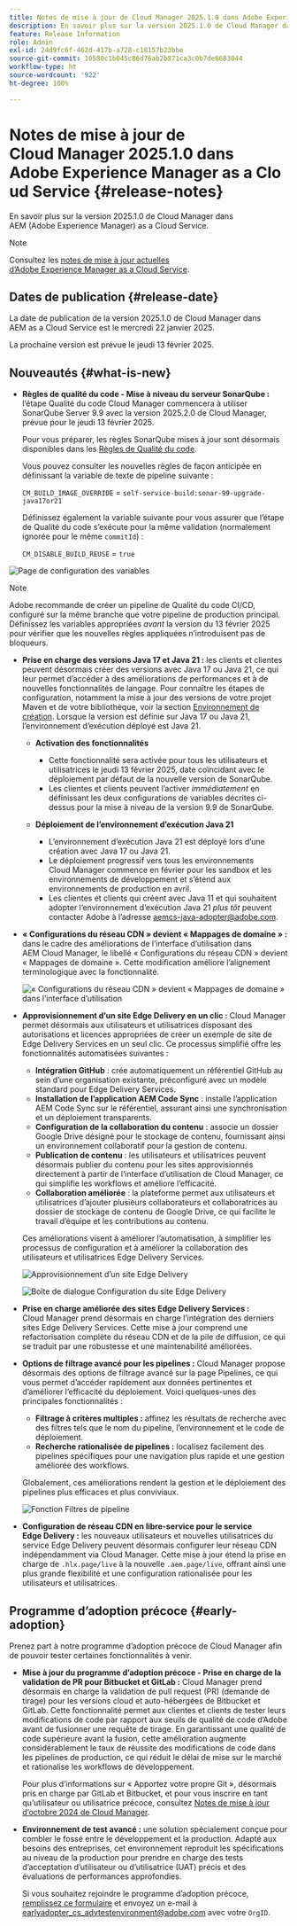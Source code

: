 ```yaml
---
title: Notes de mise à jour de Cloud Manager 2025.1.0 dans Adobe Experience Manager as a Cloud Service
description: En savoir plus sur la version 2025.1.0 de Cloud Manager dans AEM as a Cloud Service.
feature: Release Information
role: Admin
exl-id: 24d9fc6f-462d-417b-a728-c18157b23bbe
source-git-commit: 10580c1b045c86d76ab2b871ca3c0b7de6683044
workflow-type: ht
source-wordcount: '922'
ht-degree: 100%

---
```


# Notes de mise à jour de Cloud Manager 2025.1.0 dans Adobe Experience Manager as a Cloud Service {#release-notes}

<!-- https://wiki.corp.adobe.com/pages/viewpage.action?pageId=3389843928 -->

En savoir plus sur la version 2025.1.0 de Cloud Manager dans AEM (Adobe Experience Manager) as a Cloud Service.

>[!NOTE]
>
>Consultez les [notes de mise à jour actuelles d’Adobe Experience Manager as a Cloud Service](/help/release-notes/release-notes-cloud/release-notes-current.md).

## Dates de publication {#release-date}

La date de publication de la version 2025.1.0 de Cloud Manager dans AEM as a Cloud Service est le mercredi 22 janvier 2025.

La prochaine version est prévue le jeudi 13 février 2025.


## Nouveautés {#what-is-new}

* **Règles de qualité du code - Mise à niveau du serveur SonarQube :** l’étape Qualité du code Cloud Manager commencera à utiliser SonarQube Server 9.9 avec la version 2025.2.0 de Cloud Manager, prévue pour le jeudi 13 février 2025.

  Pour vous préparer, les règles SonarQube mises à jour sont désormais disponibles dans les [Règles de Qualité du code](/help/implementing/cloud-manager/code-quality-testing.md#understanding-code-quality-rules).

  Vous pouvez consulter les nouvelles règles de façon anticipée en définissant la variable de texte de pipeline suivante :

  `CM_BUILD_IMAGE_OVERRIDE` = `self-service-build:sonar-99-upgrade-java17or21`

  Définissez également la variable suivante pour vous assurer que l’étape de Qualité du code s’exécute pour la même validation (normalement ignorée pour le même `commitId`) :

  `CM_DISABLE_BUILD_REUSE` = `true`

![Page de configuration des variables](/help/implementing/cloud-manager/release-notes/assets/variables-config.png)

>[!NOTE]
>
>Adobe recommande de créer un pipeline de Qualité du code CI/CD, configuré sur la même branche que votre pipeline de production principal. Définissez les variables appropriées *avant* la version du 13 février 2025 pour vérifier que les nouvelles règles appliquées n’introduisent pas de bloqueurs.

* **Prise en charge des versions Java 17 et Java 21 :** les clients et clientes peuvent désormais créer des versions avec Java 17 ou Java 21, ce qui leur permet d’accéder à des améliorations de performances et à de nouvelles fonctionnalités de langage. Pour connaître les étapes de configuration, notamment la mise à jour des versions de votre projet Maven et de votre bibliothèque, voir la section [Environnement de création](/help/implementing/cloud-manager/getting-access-to-aem-in-cloud/build-environment-details.md). Lorsque la version est définie sur Java 17 ou Java 21, l’environnement d’exécution déployé est Java 21.

   * **Activation des fonctionnalités**
      * Cette fonctionnalité sera activée pour tous les utilisateurs et utilisatrices le jeudi 13 février 2025, date coïncidant avec le déploiement par défaut de la nouvelle version de SonarQube.
      * Les clientes et clients peuvent l’activer *immédiatement* en définissant les deux configurations de variables décrites ci-dessus pour la mise à niveau de la version 9.9 de SonarQube.

   * **Déploiement de l’environnement d’exécution Java 21**
      * L’environnement d’exécution Java 21 est déployé lors d’une création avec Java 17 ou Java 21.
      * Le déploiement progressif vers tous les environnements Cloud Manager commence en février pour les sandbox et les environnements de développement et s’étend aux environnements de production en avril.
      * Les clientes et clients qui créent avec Java 11 et qui souhaitent adopter l’environnement d’exécution Java 21 *plus tôt* peuvent contacter Adobe à l’adresse [aemcs-java-adopter@adobe.com](mailto:aemcs-java-adopter@adobe.com).

* **« Configurations du réseau CDN » devient « Mappages de domaine » :** dans le cadre des améliorations de l’interface d’utilisation dans AEM Cloud Manager, le libellé « Configurations du réseau CDN » devient « Mappages de domaine ». Cette modification améliore l’alignement terminologique avec la fonctionnalité. <!-- CMGR-64738 -->

  ![« Configurations du réseau CDN » devient « Mappages de domaine » dans l’interface d’utilisation](/help/implementing/cloud-manager/release-notes/assets/domain-mappings.png)

* **Approvisionnement d’un site Edge Delivery en un clic :** Cloud Manager permet désormais aux utilisateurs et utilisatrices disposant des autorisations et licences appropriées de créer un exemple de site de Edge Delivery Services en un seul clic. Ce processus simplifié offre les fonctionnalités automatisées suivantes :

   * **Intégration GitHub** : crée automatiquement un référentiel GitHub au sein d’une organisation existante, préconfiguré avec un modèle standard pour Edge Delivery Services.
   * **Installation de l’application AEM Code Sync** : installe l’application AEM Code Sync sur le référentiel, assurant ainsi une synchronisation et un déploiement transparents.
   * **Configuration de la collaboration du contenu** : associe un dossier Google Drive désigné pour le stockage de contenu, fournissant ainsi un environnement collaboratif pour la gestion de contenu.
   * **Publication de contenu** : les utilisateurs et utilisatrices peuvent désormais publier du contenu pour les sites approvisionnés directement à partir de l’interface d’utilisation de Cloud Manager, ce qui simplifie les workflows et améliore l’efficacité.
   * **Collaboration améliorée** : la plateforme permet aux utilisateurs et utilisatrices d’ajouter plusieurs collaborateurs et collaboratrices au dossier de stockage de contenu de Google Drive, ce qui facilite le travail d’équipe et les contributions au contenu.

  Ces améliorations visent à améliorer l’automatisation, à simplifier les processus de configuration et à améliorer la collaboration des utilisateurs et utilisatrices Edge Delivery Services. <!-- CMGR-59362 -->

  ![Approvisionnement d’un site Edge Delivery](/help/implementing/cloud-manager/release-notes/assets/eds-one-click-60.png)

  ![Boîte de dialogue Configuration du site Edge Delivery](/help/implementing/cloud-manager/release-notes/assets/eds-provision-60.png)

* **Prise en charge améliorée des sites Edge Delivery Services :** Cloud Manager prend désormais en charge l’intégration des derniers sites Edge Delivery Services. Cette mise à jour comprend une refactorisation complète du réseau CDN et de la pile de diffusion, ce qui se traduit par une robustesse et une maintenabilité améliorées.

* **Options de filtrage avancé pour les pipelines :** Cloud Manager propose désormais des options de filtrage avancé sur la page Pipelines, ce qui vous permet d’accéder rapidement aux données pertinentes et d’améliorer l’efficacité du déploiement. Voici quelques-unes des principales fonctionnalités :

   * **Filtrage à critères multiples :** affinez les résultats de recherche avec des filtres tels que le nom du pipeline, l’environnement et le code de déploiement.
   * **Recherche rationalisée de pipelines :** localisez facilement des pipelines spécifiques pour une navigation plus rapide et une gestion améliorée des workflows.

  Globalement, ces améliorations rendent la gestion et le déploiement des pipelines plus efficaces et plus conviviaux.

  ![Fonction Filtres de pipeline](/help/implementing/cloud-manager/release-notes/assets/pipeline-filters.png)

* **Configuration de réseau CDN en libre-service pour le service Edge Delivery :** les nouveaux utilisateurs et nouvelles utilisatrices du service Edge Delivery peuvent désormais configurer leur réseau CDN indépendamment via Cloud Manager. Cette mise à jour étend la prise en charge de `.hlx.page/live` à la nouvelle `.aem.page/live`, offrant ainsi une plus grande flexibilité et une configuration rationalisée pour les utilisateurs et utilisatrices.

## Programme d’adoption précoce {#early-adoption}

Prenez part à notre programme d’adoption précoce de Cloud Manager afin de pouvoir tester certaines fonctionnalités à venir.

* **Mise à jour du programme d’adoption précoce - Prise en charge de la validation de PR pour Bitbucket et GitLab :** Cloud Manager prend désormais en charge la validation de pull request (PR) (demande de tirage) pour les versions cloud et auto-hébergées de Bitbucket et GitLab. Cette fonctionnalité permet aux clientes et clients de tester leurs modifications de code par rapport aux seuils de qualité de code d’Adobe avant de fusionner une requête de tirage. En garantissant une qualité de code supérieure avant la fusion, cette amélioration augmente considérablement le taux de réussite des modifications de code dans les pipelines de production, ce qui réduit le délai de mise sur le marché et rationalise les workflows de développement.

  Pour plus d’informations sur « Apportez votre propre Git », désormais pris en charge par GitLab et Bitbucket, et pour vous inscrire en tant qu’utilisateur ou utilisatrice précoce, consultez [Notes de mise à jour d’octobre 2024 de Cloud Manager](/help/implementing/cloud-manager/release-notes/2024/2024-10-0.md##gitlab-bitbucket).

* **Environnement de test avancé :** une solution spécialement conçue pour combler le fossé entre le développement et la production. Adapté aux besoins des entreprises, cet environnement reproduit les spécifications au niveau de la production pour prendre en charge des tests d’acceptation d’utilisateur ou d’utilisatrice (UAT) précis et des évaluations de performances approfondies.

  Si vous souhaitez rejoindre le programme d’adoption précoce, [remplissez ce formulaire](https://nam04.safelinks.protection.outlook.com/?url=https%3A%2F%2Furldefense.com%2Fv3%2F__https%3A%2Fwww.feedbackprogram.adobe.com%2Fh%2Fs%2F6N425LYG1jQ1Nc0F20Zllt__%3B!!OgNkHJCYlf_CHg!fIp-QrZ9si3kcUIjRCniEzqAAa8FcU1iN34SGQFtlcQ36eUQXOZWbDHP7oZajqddgpuOMAVL5CQpkZ6ths76Qks8%24&amp;data=05%7C02%7Cpanchapa%40adobe.com%7Cf81bcaa4b20544f1818b08dccd07c78c%7Cfa7b1b5a7b34438794aed2c178decee1%7C0%7C0%7C638610680502164019%7CUnknown%7CTWFpbGZsb3d8eyJWIjoiMC4wLjAwMDAiLCJQIjoiV2luMzIiLCJBTiI6Ik1haWwiLCJXVCI6Mn0%3D%7C0%7C%7C%7C&amp;sdata=aGo6zz2ldPrta4lpvo3CLNENR5ghHDDCPbG1adUaNZQ%3D&amp;reserved=0) et envoyez un e-mail à [earlyadopter_cs_advtestenvironment@adobe.com](mailto:earlyadopter_cs_advtestenvironment@adobe.com) avec votre `OrgID`.



<!-- ## Bug fixes -->




<!-- ## Known issues {#known-issues} -->
